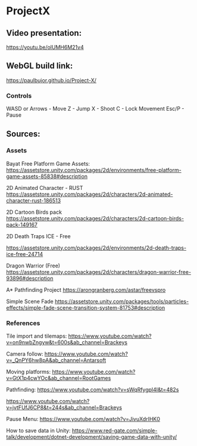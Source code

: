 # ProjectX

## Video presentation: 
https://youtu.be/olUMH6M21v4

## WebGL build link:
https://paulbujor.github.io/Project-X/

### Controls
WASD or Arrows - Move
Z - Jump
X - Shoot
C - Lock Movement
Esc/P - Pause

## Sources:
### Assets
Bayat Free Platform Game Assets:
https://assetstore.unity.com/packages/2d/environments/free-platform-game-assets-85838#description

2D Animated Character - RUST
https://assetstore.unity.com/packages/2d/characters/2d-animated-character-rust-186513

2D Cartoon Birds pack
https://assetstore.unity.com/packages/2d/characters/2d-cartoon-birds-pack-149167

2D Death Traps ICE - Free

https://assetstore.unity.com/packages/2d/environments/2d-death-traps-ice-free-24714

Dragon Warrior (Free)
https://assetstore.unity.com/packages/2d/characters/dragon-warrior-free-93896#description

A* Pathfinding Project
https://arongranberg.com/astar/freevspro

Simple Scene Fade
https://assetstore.unity.com/packages/tools/particles-effects/simple-fade-scene-transition-system-81753#description

### References
Tile import and tilemaps:
https://www.youtube.com/watch?v=on9nwbZngyw&t=600s&ab_channel=Brackeys

Camera follow:
https://www.youtube.com/watch?v=_QnPY6hw8pA&ab_channel=Antarsoft

Moving platforms:
https://www.youtube.com/watch?v=GtX1p4cwYOc&ab_channel=RootGames

Pathfinding:
https://www.youtube.com/watch?v=sWqRfygpl4I&t=482s

https://www.youtube.com/watch?v=jvtFUfJ6CP8&t=244s&ab_channel=Brackeys

Pause Menu:
https://www.youtube.com/watch?v=JivuXdrIHK0

How to save data in Unity:
https://www.red-gate.com/simple-talk/development/dotnet-development/saving-game-data-with-unity/


